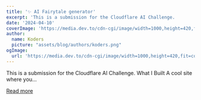 ```yaml
---
title: '✨ AI Fairytale generator'
excerpt: 'This is a submission for the Cloudflare AI Challenge.           What I Built   A cool site where you...'
date: '2024-04-10'
coverImage: 'https://media.dev.to/cdn-cgi/image/width=1000,height=420,fit=cover,gravity=auto,format=auto/https%3A%2F%2Fdev-to-uploads.s3.amazonaws.com%2Fuploads%2Farticles%2Fjlill4on5bo0fhxumwac.png'
author:
  name: Koders
  picture: "assets/blog/authors/koders.png"
ogImage:
  url: 'https://media.dev.to/cdn-cgi/image/width=1000,height=420,fit=cover,gravity=auto,format=auto/https%3A%2F%2Fdev-to-uploads.s3.amazonaws.com%2Fuploads%2Farticles%2Fjlill4on5bo0fhxumwac.png'
---
```


This is a submission for the Cloudflare AI Challenge.           What I Built   A cool site where you...

[Read more](https://dev.to/programordie/ai-fairytale-generator-385d)
